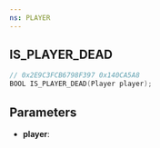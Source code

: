 ```yaml
---
ns: PLAYER
---
```

## IS_PLAYER_DEAD

```c
// 0x2E9C3FCB6798F397 0x140CA5A8
BOOL IS_PLAYER_DEAD(Player player);
```

## Parameters
* **player**:
